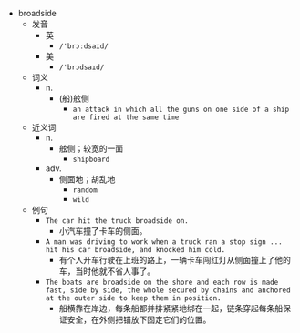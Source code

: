 - broadside
  - 发音
    - 英
      - `/'brɔːdsaɪd/`
    - 美
      - `/'brɔdsaɪd/`
  - 词义
    - n.
      - (船)舷侧
        - `an attack in which all the guns on one side of a ship are fired at the same time`
  - 近义词
    - n.
      - 舷侧；较宽的一面
        - `shipboard`
    - adv.
      - 侧面地；胡乱地
        - `random`
        - `wild`
  - 例句
    - `The car hit the truck broadside on.`
      - 小汽车撞了卡车的侧面。
    - `A man was driving to work when a truck ran a stop sign ... hit his car broadside, and knocked him cold.`
      - 有个人开车行驶在上班的路上，一辆卡车闯红灯从侧面撞上了他的车，当时他就不省人事了。
    - `The boats are broadside on the shore and each row is made fast, side by side, the whole secured by chains and anchored at the outer side to keep them in position.`
      - 船横靠在岸边，每条船都并排紧紧地绑在一起，链条穿起每条船保证安全，在外侧把锚放下固定它们的位置。

